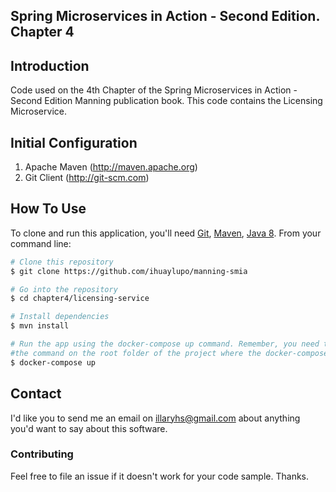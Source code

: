 ## Spring Microservices in Action - Second Edition. Chapter 4

## Introduction

Code used on the 4th Chapter of the Spring Microservices in Action - Second Edition Manning publication book. This code contains the Licensing Microservice.

## Initial Configuration

1.	Apache Maven (http://maven.apache.org)
2.	Git Client (http://git-scm.com)

## How To Use

To clone and run this application, you'll need [Git](https://git-scm.com), [Maven](https://maven.apache.org/), [Java 8](https://www.oracle.com/technetwork/java/javase/downloads/jdk8-downloads-2133151.html). From your command line:

```bash
# Clone this repository
$ git clone https://github.com/ihuaylupo/manning-smia

# Go into the repository
$ cd chapter4/licensing-service

# Install dependencies
$ mvn install

# Run the app using the docker-compose up command. Remember, you need to execute
#the command on the root folder of the project where the docker-compose.yml is.
$ docker-compose up
```

## Contact

I'd like you to send me an email on <illaryhs@gmail.com> about anything you'd want to say about this software.

### Contributing
Feel free to file an issue if it doesn't work for your code sample. Thanks.
